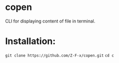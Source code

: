 # copen
CLI for displaying content of file in terminal. 

# Installation: 
`git clone https://github.com/Z-F-x/copen.git`
`cd c`
